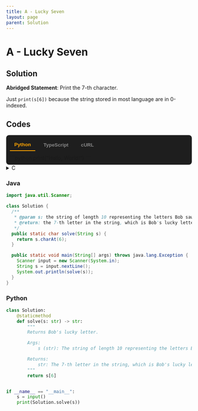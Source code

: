 ```yaml
---
title: A - Lucky Seven
layout: page
parent: Solution
---
```


# A - Lucky Seven

## Solution

**Abridged Statement**: Print the 7-th character.

Just `print(s[6])` because the string stored in most language are in 0-indexed.

## Codes

<style>
  .code-tabs {
    background: #1e1e1e;
    padding: 10px;
    border-radius: 8px;
  }
  .code-tabs .tab-buttons {
    display: flex;
    gap: 10px;
    margin-bottom: 10px;
  }
  .code-tabs .tab-buttons button {
    background: none;
    border: none;
    padding: 8px 12px;
    cursor: pointer;
    font-weight: bold;
    color: #888;
  }
  .code-tabs .tab-buttons button.active {
    color: orange;
    border-bottom: 2px solid orange;
  }
  .code-tabs .tab-content {
    display: none;
  }
  .code-tabs .tab-content.active {
    display: block;
  }
</style>

<div class="code-tabs">
  <div class="tab-buttons">
    <button class="active" onclick="switchTab('tab-python', this)">Python</button>
    <button onclick="switchTab('tab-typescript', this)">TypeScript</button>
    <button onclick="switchTab('tab-curl', this)">cURL</button>
  </div>
  <div id="tab-python" class="tab-content active">
    ```python
    print("Hello, World!")
    ```
  </div>
  <div id="tab-typescript" class="tab-content">
    ```typescript
    console.log("Hello, World!");
    ```
  </div>
  <div id="tab-curl" class="tab-content">
    ```sh
    curl https://example.com
    ```
  </div>
</div>

<script>
  function switchTab(tabId, button) {
    document.querySelectorAll(".code-tabs .tab-content").forEach(tab => {
      tab.classList.remove("active");
    });
    document.querySelector("#" + tabId).classList.add("active");

    document.querySelectorAll(".code-tabs .tab-buttons button").forEach(btn => {
      btn.classList.remove("active");
    });
    button.classList.add("active");
  }
</script>

<details markdown="block">
<summary>C</summary>
```c
#include <stdio.h>

/**
 * This function returns Bob's lucky letter.
 *
 * @param s A character array of length 10 representing the letters Bob saw.
 * @return The 7-th letter in the string, which is Bob's lucky letter.
 */
char solve(char *s) { return s[6]; }

int main() {
  char s[10];
  scanf("%s", s);
  printf("%c\n", solve(s));
  return 0;
}
```

### C++

```cpp
#include <stdio.h>

/**
 * This function returns Bob's lucky letter.
 *
 * @param s A character array of length 10 representing the letters Bob saw.
 * @return The 7-th letter in the string, which is Bob's lucky letter.
 */
char solve(char *s) { return s[6]; }

int main() {
  char s[10];
  scanf("%s", s);
  printf("%c\n", solve(s));
  return 0;
}
```
</details>

### Java

```java
import java.util.Scanner;

class Solution {
  /**
   * @param s: the string of length 10 representing the letters Bob saw
   * @return: the 7-th letter in the string, which is Bob's lucky letter
   */
  public static char solve(String s) {
    return s.charAt(6);
  }

  public static void main(String[] args) throws java.lang.Exception {
    Scanner input = new Scanner(System.in);
    String s = input.nextLine();
    System.out.println(solve(s));
  }
}
```

### Python

```python
class Solution:
    @staticmethod
    def solve(s: str) -> str:
        """
        Returns Bob's lucky letter.

        Args:
            s (str): The string of length 10 representing the letters Bob saw.

        Returns:
            str: The 7-th letter in the string, which is Bob's lucky letter.
        """
        return s[6]


if __name__ == "__main__":
    s = input()
    print(Solution.solve(s))
```
